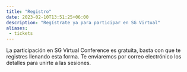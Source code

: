 ```yaml
---
title: "Registro"
date: 2023-02-10T13:51:25+06:00
description: "Regístrate ya para participar en SG Virtual"
aliases:
 - tickets
---
```


La participación en SG Virtual Conference es gratuita, basta con que te registres llenando esta forma. Te enviaremos por correo electrónico los detalles para unirte a las sesiones.

<div data-tf-widget="XiNgLXSq" data-tf-opacity="100" data-tf-iframe-props="title=Registro a SG Virtual" data-tf-transitive-search-params data-tf-medium="snippet" style="width:100%;height:500px;"></div><script src="//embed.typeform.com/next/embed.js"></script>